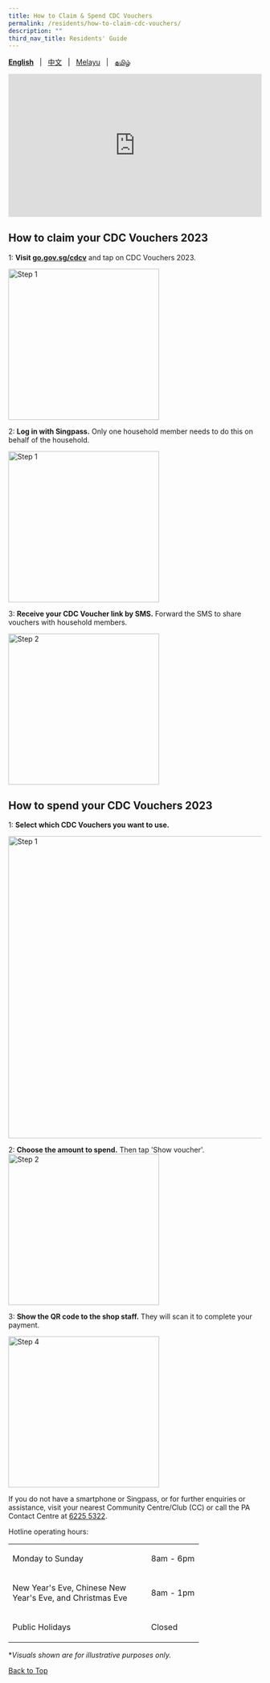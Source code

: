 ```yaml
---
title: How to Claim & Spend CDC Vouchers
permalink: /residents/how-to-claim-cdc-vouchers/
description: ""
third_nav_title: Residents' Guide
---
```

<span id="cdcv_page_top"></span>
**[English](how-to-claim-cdc-vouchers)** &nbsp;&nbsp;&#124;&nbsp;&nbsp; [中文](how-to-claim-cdc-vouchers-chinese)  &nbsp;&nbsp;&#124;&nbsp;&nbsp; [Melayu](how-to-claim-cdc-vouchers-malay) &nbsp;&nbsp;&#124;&nbsp;&nbsp; [தமிழ்](how-to-claim-cdc-vouchers-tamil)

<style>
a.bp-button {
	height: 6em !important;
	white-space:pre-line !important;
}
 .youtubecontainer {
    position: relative;
    width: 100%;
    height: 0;
    padding-bottom: 56.25%;
}
.youtubevideo {
    position: absolute;
    top: 0;
    left: 0;
    width: 100%;
    height: 100%;
}
</style>

<div class="youtubecontainer">
<iframe class="youtubevideo" src="https://www.youtube.com/embed/HClIpbvx36c" title="YouTube video player" frameborder="0" allow="accelerometer; autoplay; clipboard-write; encrypted-media; gyroscope; picture-in-picture" allowfullscreen></iframe>
	</div>

## How to claim your CDC Vouchers 2023

1: **Visit [go.gov.sg/cdcv](https://go.gov.sg/cdcv)** and tap on CDC Vouchers 2023. 

<img src="/images/residents/2023English%20campaign%20listing%20(Mobile%20Mock)%20(1).png" alt="Step 1" style="width:300px !important;" />

2: **Log in with Singpass.** Only one household member needs to do this on behalf of the household.

<img src="/images/residents/2023English%20campaign%20sign%20up%20(Mobile%20Mock).png" alt="Step 1" style="width:300px !important;" />


3: **Receive your CDC Voucher link by SMS.** Forward the SMS to share vouchers with household members.  

<img src="/images/residents/2023English%20Voucher%20SMS%20(Mobile%20Mock).png" alt="Step 2" style="width:300px !important;" />


## How to spend your CDC Vouchers 2023

1: **Select which CDC Vouchers you want to use.** 

<img src="/images/2023How%20to%20use%20vouchers.png" alt="Step 1" style="width:600px !important;" />


2: **Choose the amount to spend.** Then tap 'Show voucher'.
<img src="/images/residents/Select%20Vouchers%20English.png" alt="Step 2" style="width:300px !important;" />

3: **Show the QR code to the shop staff.** They will scan it to complete your payment. 

<img src="/images/residents/2023QR%20page%20English.png" alt="Step 4" style="width:300px !important;" />


If you do not have a smartphone or Singpass, or for further enquiries or assistance, visit your nearest Community Centre/Club (CC) or call the PA Contact Centre at <a href="tel:6225 5322">6225 5322</a>.

Hotline operating hours:

<table border="0" cellspacing="0" cellpadding="0">
<tbody>
<tr>
	<td><p style="width:260px !important;">Monday to Sunday</p></td>
	<td><p>8am - 6pm</p></td>
</tr>
	<td><p style="width:260px !important;">New Year's Eve, Chinese New Year's Eve, and Christmas Eve</p></td>
	<td><p>8am - 1pm</p></td>
	<tr>
	<td><p style="width:260px !important;">Public Holidays</p></td>
	<td><p>Closed</p></td>
</tr>
</tbody>
</table>

&#42;<i>Visuals shown are for illustrative purposes only.</i>

[Back to Top](#cdcv_page_top)